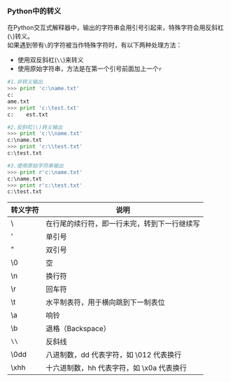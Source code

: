 ### Python中的转义
在Python交互式解释器中，输出的字符串会用引号引起来，特殊字符会用反斜杠(`\`)转义。    
如果遇到带有`\`的字符被当作特殊字符时，有以下两种处理方法：    
- 使用双反斜杠(`\\`)来转义
- 使用原始字符串，方法是在第一个引号前面加上一个`r`

```python
#1.非转义输出
>>> print 'c:\name.txt'
c:
ame.txt
>>> print 'c:\test.txt'
c:    est.txt

#2.反斜杠(\)转义输出
>>> print 'c:\\name.txt'
c:\name.txt
>>> print 'c:\\test.txt'
c:\test.txt

#3.使用原始字符串输出
>>> print r'c:\name.txt'
c:\name.txt
>>> print r'c:\test.txt'
c:\test.txt
```

转义字符 | 说明
---|---
\	| 在行尾的续行符，即一行未完，转到下一行继续写
\'	| 单引号
\"	| 双引号
\0	| 空
\n	| 换行符
\r	| 回车符
\t	| 水平制表符，用于横向跳到下一制表位
\a	| 响铃
\b	| 退格（Backspace）
`\\`	| 反斜线
\0dd	| 八进制数，dd 代表字符，如 \012 代表换行
\xhh	| 十六进制数，hh 代表字符，如 \x0a 代表换行

